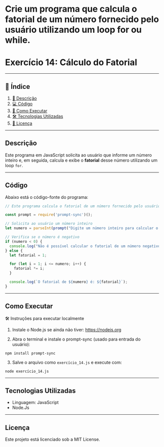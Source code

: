 # Crie um programa que calcula o fatorial de um número fornecido pelo usuário utilizando um loop for ou while.

# Exercício 14: Cálculo do Fatorial

---

## 📑 Índice

1. [📖 Descrição](#descrição)  
2. [💻 Código](#código)  
3. [🚀 Como Executar](#como-executar)   
4. [🛠️ Tecnologias Utilizadas](#tecnologias-utilizadas)  
5. [📜 Licença](#licença)  

---

## Descrição

Este programa em JavaScript solicita ao usuário que informe um número inteiro e, em seguida, calcula e exibe o **fatorial** desse número utilizando um loop `for`.

---

## Código

Abaixo está o código-fonte do programa:

```JavaScript
// Este programa calcula o fatorial de um número fornecido pelo usuário

const prompt = require('prompt-sync')();

// Solicita ao usuário um número inteiro
let numero = parseInt(prompt("Digite um número inteiro para calcular o fatorial: "));

// Verifica se o número é negativo
if (numero < 0) {
  console.log("Não é possível calcular o fatorial de um número negativo.");
} else {
  let fatorial = 1;

  for (let i = 1; i <= numero; i++) {
    fatorial *= i;
  }

  console.log(`O fatorial de ${numero} é: ${fatorial}`);
}

```

---

## Como Executar

🛠️ Instruções para executar localmente

1. Instale o Node.js se ainda não tiver: https://nodejs.org

2. Abra o terminal e instale o prompt-sync (usado para entrada do usuário):

```
npm install prompt-sync
```

3. Salve o arquivo como `exercício_14.js` e execute com:

```
node exercício_14.js
```

---

## Tecnologias Utilizadas

- Linguagem: JavaScript
- Node.Js

---

## Licença

Este projeto está licenciado sob a MIT License.

